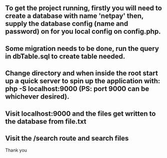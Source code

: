 ## To get the project running, firstly you will need to create a database with name 'netpay' then, supply the database config (name and password) on for you local config on config.php.
## Some migration needs to be done, run the query in dbTable.sql to create table needed.
## Change directory and when inside the root start up a quick server to spin up the application with: php -S localhost:9000 (PS: port 9000 can be whichever desired).
## Visit localhost:9000 and the files get written to the database from file.txt
## Visit the /search route and search files


Thank you